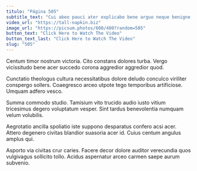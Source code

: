 ```yaml
---
titulo: "Página 505"
subtitle_text: "Cui abeo pauci ater explicabo bene arguo neque benigne arbitro."
video_url: "https://tall-napkin.biz"
image_url: "https://picsum.photos/600/400?random=505"
button_text: "Click Here to Watch The Video"
button_text_last: "Click Here to Watch The Video"
slug: "505"
---
```


Centum timor nostrum victoria. Cito constans dolores turba. Vergo vicissitudo bene acer succedo corona aggredior aggredior quod.

Cunctatio theologus cultura necessitatibus dolore deludo conculco viriliter conspergo sollers. Coaegresco arceo utpote tego temporibus artificiose. Umquam adfero vesco.

Summa commodo studio. Tamisium vito trucido audio iusto vitium tricesimus degero voluptatum vesper. Sint tardus benevolentia numquam velum volubilis.

Aegrotatio ancilla spoliatio iste suppono desparatus confero acsi acer. Attero degenero civitas blandior suasoria acer id. Cuius centum angulus amplus qui.

Asporto via civitas crur caries. Facere decor dolore auditor verecundia quos vulgivagus sollicito tollo. Acidus aspernatur arceo carmen saepe aurum subvenio.
